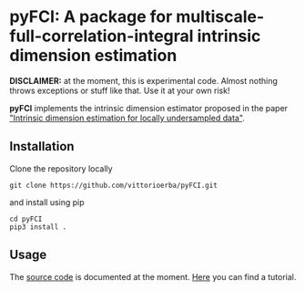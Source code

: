 # pyFCI: A package for multiscale-full-correlation-integral intrinsic dimension estimation

**DISCLAIMER:** at the moment, this is experimental code. Almost nothing throws exceptions or stuff like that. Use it at your own risk!

**pyFCI** implements the intrinsic dimension estimator proposed in the paper ["Intrinsic dimension estimation for locally undersampled data"](https://www.nature.com/articles/s41598-019-53549-9).

## Installation

Clone the repository locally

    git clone https://github.com/vittorioerba/pyFCI.git

and install using pip

    cd pyFCI
    pip3 install .

## Usage

The [source code](pyFCI/__init__.py) is documented at the moment.
[Here](./examples/Tutorial.ipynb) you can find a tutorial.
